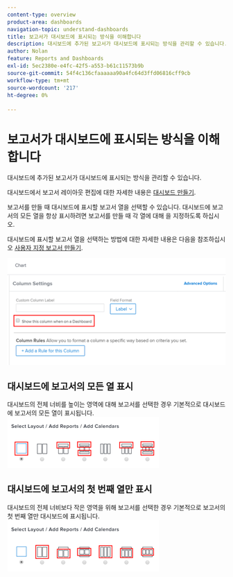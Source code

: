 ```yaml
---
content-type: overview
product-area: dashboards
navigation-topic: understand-dashboards
title: 보고서가 대시보드에 표시되는 방식을 이해합니다
description: 대시보드에 추가된 보고서가 대시보드에 표시되는 방식을 관리할 수 있습니다.
author: Nolan
feature: Reports and Dashboards
exl-id: 5ec2380e-e4fc-42f5-a553-b61c11573b9b
source-git-commit: 54f4c136cfaaaaaa90a4fc64d3ffd06816cff9cb
workflow-type: tm+mt
source-wordcount: '217'
ht-degree: 0%

---
```


# 보고서가 대시보드에 표시되는 방식을 이해합니다

대시보드에 추가된 보고서가 대시보드에 표시되는 방식을 관리할 수 있습니다.

대시보드에서 보고서 레이아웃 편집에 대한 자세한 내용은 [대시보드 만들기](../../../reports-and-dashboards/dashboards/creating-and-managing-dashboards/create-dashboard.md).

보고서를 만들 때 대시보드에 표시할 보고서 열을 선택할 수 있습니다. 대시보드에 보고서의 모든 열을 항상 표시하려면 보고서를 만들 때 각 열에 대해 을 지정하도록 하십시오.

대시보드에 표시할 보고서 열을 선택하는 방법에 대한 자세한 내용은 다음을 참조하십시오 [사용자 지정 보고서 만들기](../../../reports-and-dashboards/reports/creating-and-managing-reports/create-custom-report.md).

![대시보드에 표시 옵션](assets/show-in-dashboard.png)

## 대시보드에 보고서의 모든 열 표시

대시보드의 전체 너비를 높이는 영역에 대해 보고서를 선택한 경우 기본적으로 대시보드에 보고서의 모든 열이 표시됩니다.\
![모든 열 표시 옵션](assets/qs-dashboard-full-reports-350x118.png)

## 대시보드에 보고서의 첫 번째 열만 표시

대시보드의 전체 너비보다 작은 영역을 위해 보고서를 선택한 경우 기본적으로 보고서의 첫 번째 열만 대시보드에 표시됩니다.\
![첫 번째 열 옵션 표시](assets/qs-dashboard-truncated-reports-350x118.png)
